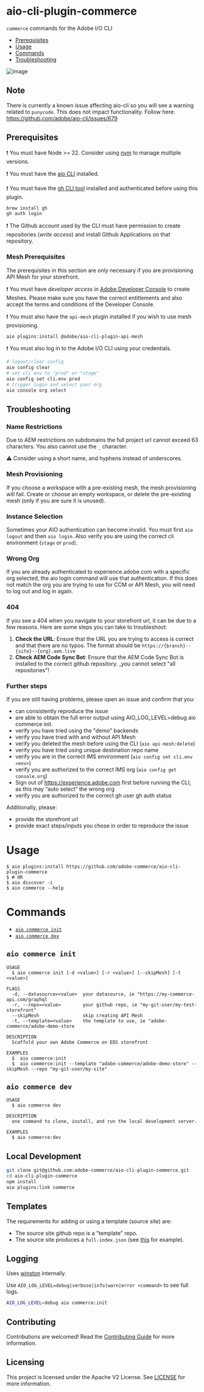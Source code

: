 # aio-cli-plugin-commerce

`commerce` commands for the Adobe I/O CLI

<!-- toc -->
* [Prerequisites](#prerequisites)
* [Usage](#usage)
* [Commands](#commands)
* [Troubleshooting](#troubleshooting)
<!-- tocstop -->

![image](https://github.com/user-attachments/assets/7cd45e4b-945a-4e13-909d-b1fe2c426fe0)

## Note

There is currently a known issue affecting aio-cli so you will see a warning related to `punycode`. This does not impact
functionality. Follow here: https://github.com/adobe/aio-cli/issues/679

## Prerequisites

❗ You must have Node >= 22. Consider using [nvm](https://formulae.brew.sh/formula/nvm) to manage multiple versions.

❗ You must have the [aio CLI](https://developer.adobe.com/runtime/docs/guides/tools/cli_install/) installed.

❗ You must have the [gh CLI tool](https://cli.github.com/) installed and authenticated before using this plugin.

```sh
brew install gh
gh auth login
```

❗ The Github account used by the CLI must have permission to create repositories (_write access_) and install Github Applications on that repository.

### Mesh Prerequisites

The prerequisites in this section are only necessary if you are provisioning API Mesh for your storefront.

❗ You must have _developer access_ in [Adobe Developer Console](developer.adobe.com/console) to create Meshes. Please make sure you have the correct entitlements and also accept the terms and conditions of the Developer Console.

❗ You must also have the `api-mesh` plugin installed if you wish to use mesh provisioning.

```sh
aio plugins:install @adobe/aio-cli-plugin-api-mesh
```

❗ You must also log in to the Adobe I/O CLI using your credentials.

```sh
# logout/clear config
aio config clear
# set cli env to "prod" or "stage"
aio config set cli.env prod
# trigger login and select your org
aio console org select
```

## Troubleshooting

### Name Restrictions

Due to AEM restrictions on subdomains the full project url cannot exceed 63 characters. You also cannot use the `_` character.

⚠️ Consider using a short name, and hyphens instead of underscores.

### Mesh Provisioning

If you choose a workspace with a pre-existing mesh, the mesh provisioning will fail. Create or choose an empty workspace, or delete the pre-existing mesh (only if you are sure it is unused).

### Instance Selection

Sometimes your AIO authentication can become invalid. You must first `aio logout` and then `aio login`. Also verify you are using the correct cli environment (`stage` or `prod`).

### Wrong Org

If you are already authenticated to experience.adobe.com with a specific org selected, the aio login command will use that authentication. If this does not match the org you are trying to use for CCM or API Mesh, you will need to log out and log in again.

### 404

If you see a 404 when you navigate to your storefront url, it can be due to a few reasons. Here are some steps you can take to troubleshoot:

1. **Check the URL**: Ensure that the URL you are trying to access is correct and that there are no typos. The format should be `https://{branch}--{site}--{org}.aem.live`
2. **Check AEM Code Sync Bot**: Ensure that the AEM Code Sync Bot is installed to the correct github repository. _you cannot select "all repositories"!

### Further steps

If you are still having problems, please open an issue and confirm that you:

- can consistently reproduce the issue
- are able to obtain the full error output using AIO_LOG_LEVEL=debug aio commerce init.
- verify you have tried using the "demo" backends
- verify you have tried with and without API Mesh
- verify you deleted the mesh before using the CLI (`aio api-mesh:delete`)
- verify you have tried using unique destination repo name
- verify you are in the correct IMS environment (`aio config set cli.env <env>`)
- verify you are authorized to the correct IMS org (`aio config get console.org`)
- Sign out of https://experience.adobe.com first before running the CLI, as this may “auto select” the wrong org
- verify you are authorized to the correct gh user gh auth status

Additionally, please:
- provide the storefront url
- provide exact steps/inputs you chose in order to reproduce the issue

# Usage

```sh-session
$ aio plugins:install https://github.com/adobe-commerce/aio-cli-plugin-commerce
$ # OR
$ aio discover -i
$ aio commerce --help
```

# Commands
<!-- commands -->
* [`aio commerce init`](#aio-commerce-init)
* [`aio commerce dev`](#aio-pluginname)

## `aio commerce init`

```
USAGE
  $ aio commerce init [-d <value>] [-r <value>] [--skipMesh] [-t <value>]

FLAGS
  -d, --datasource=<value>  your datasource, ie "https://my-commerce-api.com/graphql
  -r, --repo=<value>        your github repo, ie "my-git-user/my-test-storefront"
  --skipMesh                skip creating API Mesh
  -t, --template=<value>    the template to use, ie "adobe-commerce/adobe-demo-store

DESCRIPTION
  Scaffold your own Adobe Commerce on EDS storefront

EXAMPLES
  $  aio commerce:init
  $  aio commerce:init --template "adobe-commerce/adobe-demo-store" --skipMesh --repo "my-git-user/my-site"

```

## `aio commerce dev`

```
USAGE
  $ aio commerce dev

DESCRIPTION
  one command to clone, install, and run the local development server.

EXAMPLES
  $ aio commerce:dev
```
<!-- commandsstop -->

## Local Development

```sh
git clone git@github.com:adobe-commerce/aio-cli-plugin-commerce.git
cd aio-cli-plugin-commerce
npm install
aio plugins:link commerce
```

## Templates

The requirements for adding or using a template (source site) are:

* The source site github repo is a "template" repo.
* The source site produces a `full-index.json` (see [this](https://admin.hlx.page/config/adobe-commerce/sites/boilerplate/content/query.yaml) for example).

## Logging

Uses [winston](https://github.com/winstonjs/winston) internally.

Use `AIO_LOG_LEVEL=debug|verbose|info|warn|error <command>` to see full logs.

```sh
AIO_LOG_LEVEL=debug aio commerce:init
```

## Contributing

Contributions are welcomed! Read the [Contributing Guide](CONTRIBUTING.md) for more information.

## Licensing

This project is licensed under the Apache V2 License. See [LICENSE](LICENSE) for more information.
